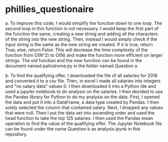 # phillies_questionaire

a. 
To improve this code, I would simplify the function down to one loop. The second loop in this function is not necessary. I would keep the first part of the function the same, creating a new string and adding all the characters of the string into the new string. Then, instead I would simply check if the input string is the same as the new string we created. If it is true, return True; else, return False. This will decrease the time complexity of the function from O(N^2) to O(N) and make the function more efficient on larger strings. The old function and the new function can be found in the document named palindrome.py in the folder named Question a. 



b. 
To find the qualifying offer, I downloaded the file of all salaries for 2016 and converted it to a csv file. Then, in excel I made all salaries into integers and "no salary data" values 0. I then downloaded it into a Python Ide and used a jupyter notebook to do analysis on the salaries. I then decided to use the Pandas library for Python to do my analysis on the data. First, I opened the data and put it into a DataFrame, a data type created by Pandas. I then solely selected the column that contained salary. Next, I dropped any values that were null. Then I put the data set into ascending order and used the head function to take the top 125 salaries. I then used the Pandas mean operation to find the value of the qualifying offer. The Jupyter Notebook file can be found under the name Question b as analysis.ipynb in this repository. 
